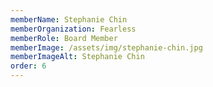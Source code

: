 ```yaml
---
memberName: Stephanie Chin
memberOrganization: Fearless
memberRole: Board Member
memberImage: /assets/img/stephanie-chin.jpg
memberImageAlt: Stephanie Chin
order: 6
---
```

